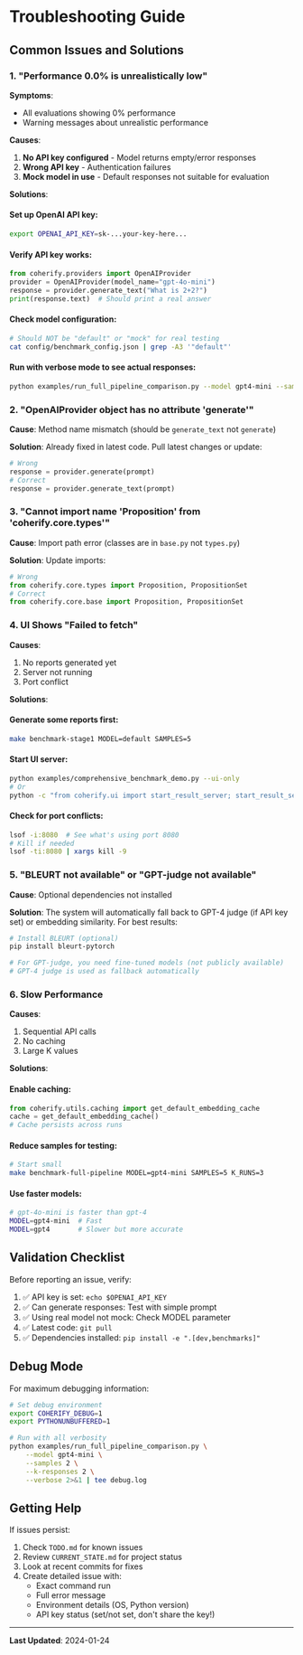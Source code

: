 # Troubleshooting Guide

## Common Issues and Solutions

### 1. "Performance 0.0% is unrealistically low"

**Symptoms**: 
- All evaluations showing 0% performance
- Warning messages about unrealistic performance

**Causes**:
1. **No API key configured** - Model returns empty/error responses
2. **Wrong API key** - Authentication failures
3. **Mock model in use** - Default responses not suitable for evaluation

**Solutions**:

#### Set up OpenAI API key:
```bash
export OPENAI_API_KEY=sk-...your-key-here...
```

#### Verify API key works:
```python
from coherify.providers import OpenAIProvider
provider = OpenAIProvider(model_name="gpt-4o-mini")
response = provider.generate_text("What is 2+2?")
print(response.text)  # Should print a real answer
```

#### Check model configuration:
```bash
# Should NOT be "default" or "mock" for real testing
cat config/benchmark_config.json | grep -A3 '"default"'
```

#### Run with verbose mode to see actual responses:
```bash
python examples/run_full_pipeline_comparison.py --model gpt4-mini --samples 2 --verbose
```

### 2. "OpenAIProvider object has no attribute 'generate'"

**Cause**: Method name mismatch (should be `generate_text` not `generate`)

**Solution**: Already fixed in latest code. Pull latest changes or update:
```python
# Wrong
response = provider.generate(prompt)
# Correct  
response = provider.generate_text(prompt)
```

### 3. "Cannot import name 'Proposition' from 'coherify.core.types'"

**Cause**: Import path error (classes are in `base.py` not `types.py`)

**Solution**: Update imports:
```python
# Wrong
from coherify.core.types import Proposition, PropositionSet
# Correct
from coherify.core.base import Proposition, PropositionSet
```

### 4. UI Shows "Failed to fetch"

**Causes**:
1. No reports generated yet
2. Server not running
3. Port conflict

**Solutions**:

#### Generate some reports first:
```bash
make benchmark-stage1 MODEL=default SAMPLES=5
```

#### Start UI server:
```bash
python examples/comprehensive_benchmark_demo.py --ui-only
# Or
python -c "from coherify.ui import start_result_server; start_result_server()"
```

#### Check for port conflicts:
```bash
lsof -i:8080  # See what's using port 8080
# Kill if needed
lsof -ti:8080 | xargs kill -9
```

### 5. "BLEURT not available" or "GPT-judge not available"

**Cause**: Optional dependencies not installed

**Solution**: The system will automatically fall back to GPT-4 judge (if API key set) or embedding similarity. For best results:

```bash
# Install BLEURT (optional)
pip install bleurt-pytorch

# For GPT-judge, you need fine-tuned models (not publicly available)
# GPT-4 judge is used as fallback automatically
```

### 6. Slow Performance

**Causes**:
1. Sequential API calls
2. No caching
3. Large K values

**Solutions**:

#### Enable caching:
```python
from coherify.utils.caching import get_default_embedding_cache
cache = get_default_embedding_cache()
# Cache persists across runs
```

#### Reduce samples for testing:
```bash
# Start small
make benchmark-full-pipeline MODEL=gpt4-mini SAMPLES=5 K_RUNS=3
```

#### Use faster models:
```bash
# gpt-4o-mini is faster than gpt-4
MODEL=gpt4-mini  # Fast
MODEL=gpt4       # Slower but more accurate
```

## Validation Checklist

Before reporting an issue, verify:

1. ✅ API key is set: `echo $OPENAI_API_KEY`
2. ✅ Can generate responses: Test with simple prompt
3. ✅ Using real model not mock: Check MODEL parameter
4. ✅ Latest code: `git pull`
5. ✅ Dependencies installed: `pip install -e ".[dev,benchmarks]"`

## Debug Mode

For maximum debugging information:

```bash
# Set debug environment
export COHERIFY_DEBUG=1
export PYTHONUNBUFFERED=1

# Run with all verbosity
python examples/run_full_pipeline_comparison.py \
    --model gpt4-mini \
    --samples 2 \
    --k-responses 2 \
    --verbose 2>&1 | tee debug.log
```

## Getting Help

If issues persist:

1. Check `TODO.md` for known issues
2. Review `CURRENT_STATE.md` for project status
3. Look at recent commits for fixes
4. Create detailed issue with:
   - Exact command run
   - Full error message
   - Environment details (OS, Python version)
   - API key status (set/not set, don't share the key!)

---
**Last Updated**: 2024-01-24